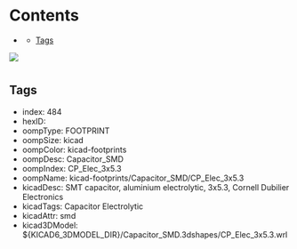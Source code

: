 



Contents
========

* [](#)
	* [Tags](#tags)
  
![][im]
# 

## Tags

- index: 484
- hexID: 
- oompType: FOOTPRINT
- oompSize: kicad
- oompColor: kicad-footprints
- oompDesc: Capacitor_SMD
- oompIndex: CP_Elec_3x5.3
- oompName: kicad-footprints/Capacitor_SMD/CP_Elec_3x5.3
- kicadDesc: SMT capacitor, aluminium electrolytic, 3x5.3, Cornell Dubilier Electronics
- kicadTags: Capacitor Electrolytic
- kicadAttr: smd
- kicad3DModel: ${KICAD6_3DMODEL_DIR}/Capacitor_SMD.3dshapes/CP_Elec_3x5.3.wrl



[im]: image.png
